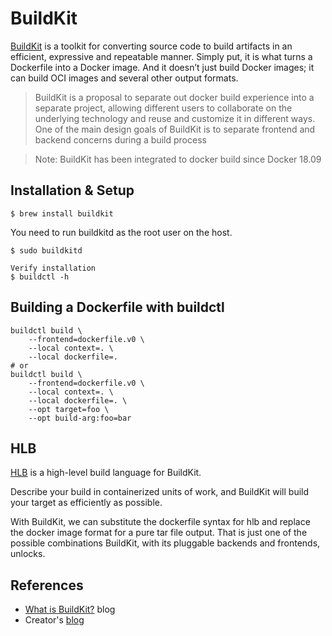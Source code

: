 # BuildKit

[BuildKit](https://github.com/moby/buildkit) is a toolkit for converting source code to build artifacts in an efficient, expressive and repeatable manner. Simply put, it is what turns a Dockerfile into a Docker image. And it doesn’t just build Docker images; it can build OCI images and several other output formats.

> BuildKit is a proposal to separate out docker build experience into a separate project, allowing different users to collaborate on the underlying technology and reuse and customize it in different ways.
> One of the main design goals of BuildKit is to separate frontend and backend concerns during a build process

> Note: BuildKit has been integrated to docker build since Docker 18.09

## Installation & Setup

```
$ brew install buildkit
```

You need to run buildkitd as the root user on the host.
```
$ sudo buildkitd

Verify installation
$ buildctl -h
```

## Building a Dockerfile with buildctl

```
buildctl build \
    --frontend=dockerfile.v0 \
    --local context=. \
    --local dockerfile=.
# or
buildctl build \
    --frontend=dockerfile.v0 \
    --local context=. \
    --local dockerfile=. \
    --opt target=foo \
    --opt build-arg:foo=bar
```

## HLB

[HLB](https://openllb.github.io/hlb/) is a high-level build language for BuildKit.

Describe your build in containerized units of work, and BuildKit will build your target as efficiently as possible.

With BuildKit, we can substitute the dockerfile syntax for hlb and replace the docker image format for a pure tar file output. That is just one of the possible combinations BuildKit, with its pluggable backends and frontends, unlocks.

## References

- [What is BuildKit?](https://earthly.dev/blog/what-is-buildkit-and-what-can-i-do-with-it/) blog
- Creator's [blog](https://blog.mobyproject.org/introducing-buildkit-17e056cc5317)
